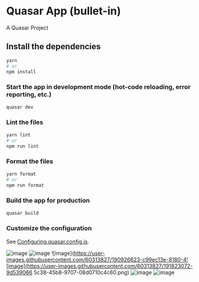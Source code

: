 # Quasar App (bullet-in)

A Quasar Project

## Install the dependencies
```bash
yarn
# or
npm install
```

### Start the app in development mode (hot-code reloading, error reporting, etc.)
```bash
quasar dev
```


### Lint the files
```bash
yarn lint
# or
npm run lint
```


### Format the files
```bash
yarn format
# or
npm run format
```

### Build the app for production

```bash
quasar build
```

### Customize the configuration
See [Configuring quasar.config.js](https://v2.quasar.dev/quasar-cli-webpack/quasar-config-js).

![image](https://user-images.githubusercontent.com/60313827/191823318-8139e01a-4a92-4bd4-9365-4d03c2bdb7b7.png)
![image](https://user-images.githubusercontent.com/60313827/191822992-6a1463b6-c54e-48fa-835a-e20152feeadc.png)
![image](https://user-images.githubusercontent.com/60313827/190926623-c99ec13e-8180-4![image](https://user-images.githubusercontent.com/60313827/191823072-9d539066
5c38-45b8-9707-08d0710c4c60.png)
![image](https://user-images.githubusercontent.com/60313827/191823221-518984de-f111-4e95-82f9-c249bc66c85c.png)
![image](https://user-images.githubusercontent.com/60313827/190926659-f343da9b-0639-4347-9afa-a4b6c0d3bce8.png)







